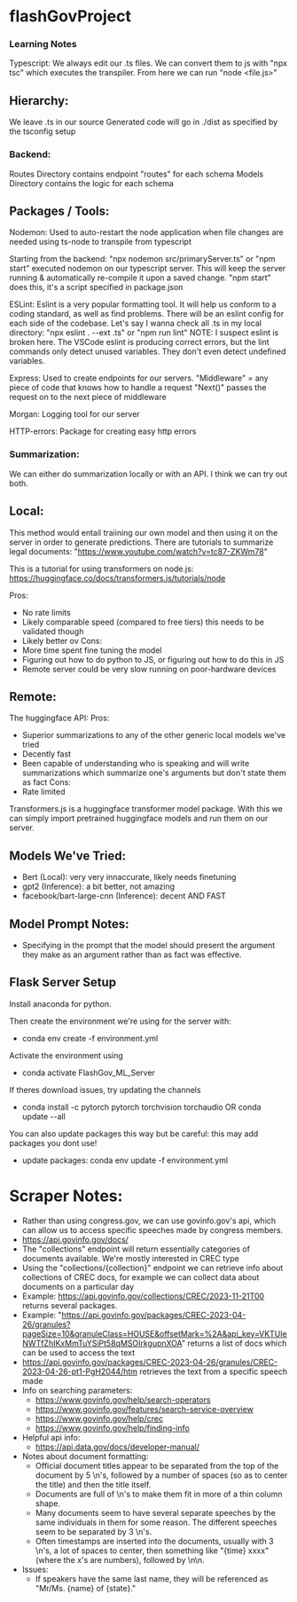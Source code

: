 # flashGovProject

### Learning Notes

Typescript:
We always edit our .ts files. We can convert them to js with "npx tsc" which executes the transpiler.
From here we can run "node <file.js>"


## Hierarchy:
We leave .ts in our source
Generated code will go in ./dist as specified by the tsconfig setup

### Backend:
Routes Directory contains endpoint "routes" for each schema
Models Directory contains the logic for each schema

## Packages / Tools:

Nodemon:
Used to auto-restart the node application when file changes are needed
using ts-node to transpile from typescript

Starting from the backend:
"npx nodemon src/primaryServer.ts" or "npm start"
executed nodemon on our typescript server. This will keep the server running & automatically re-compile it upon a saved change.
"npm start" does this, it's a script specified in package.json

ESLint:
Eslint is a very popular formatting tool. It will help us conform to a coding standard, as well as find problems.
There will be an eslint config for each side of the codebase.
Let's say I wanna check all .ts in my local directory:
"npx eslint . --ext .ts" or "npm run lint"
NOTE: I suspect eslint is broken here. The VSCode eslint is producing correct errors, but the lint commands only detect unused variables. They don't even detect undefined variables.

Express:
Used to create endpoints for our servers.
"Middleware" = any piece of code that knows how to handle a request
"Next()" passes the request on to the next piece of middleware

Morgan:
Logging tool for our server

HTTP-errors:
Package for creating easy http errors


### Summarization:
We can either do summarization locally or with an API. I think we can try out both.

## Local:
This method would entail traiining our own model and then using it on the server in order to generate predictions.
There are tutorials to summarize legal documents: "https://www.youtube.com/watch?v=tc87-ZKWm78"

This is a tutorial for using transformers on node.js: https://huggingface.co/docs/transformers.js/tutorials/node 



Pros:
- No rate limits
- Likely comparable speed (compared to free tiers) this needs to be validated though
- Likely better  ov
Cons:
- More time spent fine tuning the model
- Figuring out how to do python to JS, or figuring out how to do this in JS
- Remote server could be very slow running on poor-hardware devices

## Remote:
The huggingface API:
Pros:
- Superior summarizations to any of the other generic local models we've tried
- Decently fast
- Been capable of understanding who is speaking and will write summarizations which summarize one's arguments but don't state them as fact
Cons:
- Rate limited


Transformers.js is a huggingface transformer model package. With this we can simply import pretrained huggingface models and run them on our server.

## Models We've Tried:
 - Bert (Local): very very innaccurate, likely needs finetuning
 - gpt2 (Inference): a bit better, not amazing
 - facebook/bart-large-cnn (Inference): decent AND FAST

## Model Prompt Notes:
- Specifying in the prompt that the model should present the argument they make as an argument rather than as fact was effective.

## Flask Server Setup

Install anaconda for python.

Then create the environment we're using for the server with:
 - conda env create -f environment.yml

Activate the environment using
 - conda activate FlashGov_ML_Server

If theres download issues, try updating the channels
- conda install -c pytorch pytorch torchvision torchaudio OR conda update --all

You can also update packages this way but be careful: this may add packages you dont use!
- update packages: conda env update -f environment.yml

# Scraper Notes:
- Rather than using congress.gov, we can use govinfo.gov's api, which can allow us to access specific speeches made by congress members. 
- https://api.govinfo.gov/docs/
- The "collections" endpoint will return essentially categories of documents available. We're mostly interested in CREC type
- Using the "collections/{collection}" endpoint we can retrieve info about collections of CREC docs, for example we can collect data about documents                 on a particular day
- Example: https://api.govinfo.gov/collections/CREC/2023-11-21T00 returns several packages.
- Example: "https://api.govinfo.gov/packages/CREC-2023-04-26/granules?pageSize=10&granuleClass=HOUSE&offsetMark=%2A&api_key=VKTUleNWTfZhIKxMmTuYSiPt58qMSOIrkgupnXOA"
returns a list of docs which can be used to access the text
- https://api.govinfo.gov/packages/CREC-2023-04-26/granules/CREC-2023-04-26-pt1-PgH2044/htm retrieves the text from a specific speech made
- Info on searching parameters:
    - https://www.govinfo.gov/help/search-operators
    - https://www.govinfo.gov/features/search-service-overview
    - https://www.govinfo.gov/help/crec
    - https://www.govinfo.gov/help/finding-info
- Helpful api info:
    - https://api.data.gov/docs/developer-manual/
- Notes about document formatting:
    - Official document titles appear to be separated from the top of the document by 5 \n's, followed by a number of spaces (so as to center the title) and then the title itself. 
    - Documents are full of \n's to make them fit in more of a thin column shape.
    - Many documents seem to have several separate speeches by the same individuals in them for some reason. The different speeches seem to be separated by 3 \n's. 
    - Often timestamps are inserted into the documents, usually with 3 \n's, a lot of spaces to center, then something like "{time} xxxx" (where the x's are numbers), followed by \n\n.
- Issues:
    - If speakers have the same last name, they will be referenced as "Mr/Ms. {name} of {state}."  
